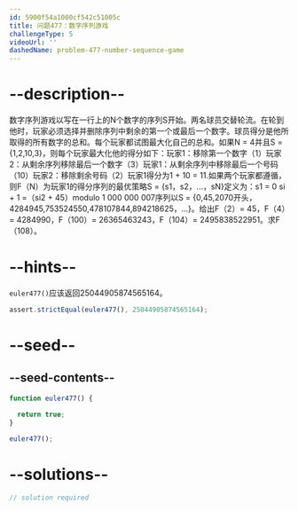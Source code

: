 ```yaml
---
id: 5900f54a1000cf542c51005c
title: 问题477：数字序列游戏
challengeType: 5
videoUrl: ''
dashedName: problem-477-number-sequence-game
---
```


# --description--

数字序列游戏以写在一行上的N个数字的序列S开始。两名球员交替轮流。在轮到他时，玩家必须选择并删除序列中剩余的第一个或最后一个数字。球员得分是他所取得的所有数字的总和。每个玩家都试图最大化自己的总和。如果N = 4并且S = {1,2,10,3}，则每个玩家最大化他的得分如下：玩家1：移除第一个数字（1）玩家2：从剩余序列移除最后一个数字（3）玩家1：从剩余序列中移除最后一个号码（10）玩家2：移除剩余号码（2）玩家1得分为1 + 10 = 11.如果两个玩家都遵循，则F（N）为玩家1的得分序列的最优策略S = {s1，s2，...，sN}定义为：s1 = 0 si + 1 =（si2 + 45）modulo 1 000 000 007序列以S = {0,45,2070开头，4284945,753524550,478107844,894218625，...}。给出F（2）= 45，F（4）= 4284990，F（100）= 26365463243，F（104）= 2495838522951。求F（108）。

# --hints--

`euler477()`应该返回25044905874565164。

```js
assert.strictEqual(euler477(), 25044905874565164);
```

# --seed--

## --seed-contents--

```js
function euler477() {

  return true;
}

euler477();
```

# --solutions--

```js
// solution required
```

